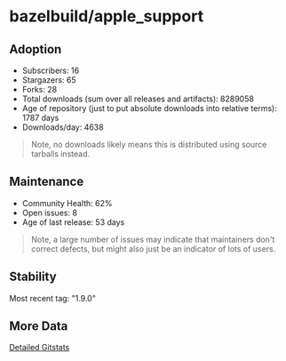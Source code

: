# bazelbuild/apple_support

## Adoption

- Subscribers: 16
- Stargazers: 65
- Forks: 28
- Total downloads (sum over all releases and artifacts): 8289058
- Age of repository (just to put absolute downloads into relative terms): 1787 days
- Downloads/day: 4638

> Note, no downloads likely means this is distributed using source tarballs instead.

## Maintenance

- Community Health: 62%
- Open issues: 8
- Age of last release: 53 days

> Note, a large number of issues may indicate that maintainers don't correct defects, but might also
> just be an indicator of lots of users.

## Stability

Most recent tag: "1.9.0"

## More Data

[Detailed Gitstats](/bazel-catalog/gitstats/bazelbuild/apple_support)

